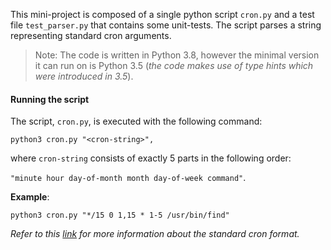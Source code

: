 This mini-project is composed of a single python script `cron.py` and a test
file `test_parser.py` that contains some unit-tests. The script parses a string
representing standard cron arguments.

>Note:
The code is written in Python 3.8, however the minimal version it can run on is Python 3.5
(_the code makes use of type hints which were introduced in 3.5_).


#### Running the script
The script, `cron.py`, is executed with the following command:

    python3 cron.py "<cron-string>",

where `cron-string` consists of exactly 5 parts in the following order:

`"minute hour day-of-month month day-of-week command"`.


**Example**:

    python3 cron.py "*/15 0 1,15 * 1-5 /usr/bin/find"

_Refer to this [link](https://www.ibm.com/docs/en/db2oc?topic=task-unix-cron-format) for
more information about the standard cron format._
